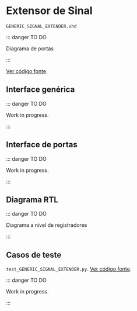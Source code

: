 # Extensor de Sinal

`GENERIC_SIGNAL_EXTENDER.vhd`

::: danger TO DO

Diagrama de portas

:::

[Ver código fonte](https://github.com/pfeinsper/24a-CTI-RISCV/blob/main/src/GENERIC_SIGNAL_EXTENDER.vhd).

## Interface genérica


::: danger TO DO

Work in progress.

:::

## Interface de portas

::: danger TO DO

Work in progress.

:::

## Diagrama RTL

::: danger TO DO

Diagrama a nível de registradores

:::

## Casos de teste

`test_GENERIC_SIGNAL_EXTENDER.py`.
[Ver código fonte](https://github.com/pfeinsper/24a-CTI-RISCV/blob/main/test/test_GENERIC_SIGNAL_EXTENDER.py).

::: danger TO DO

Work in progress.

:::
